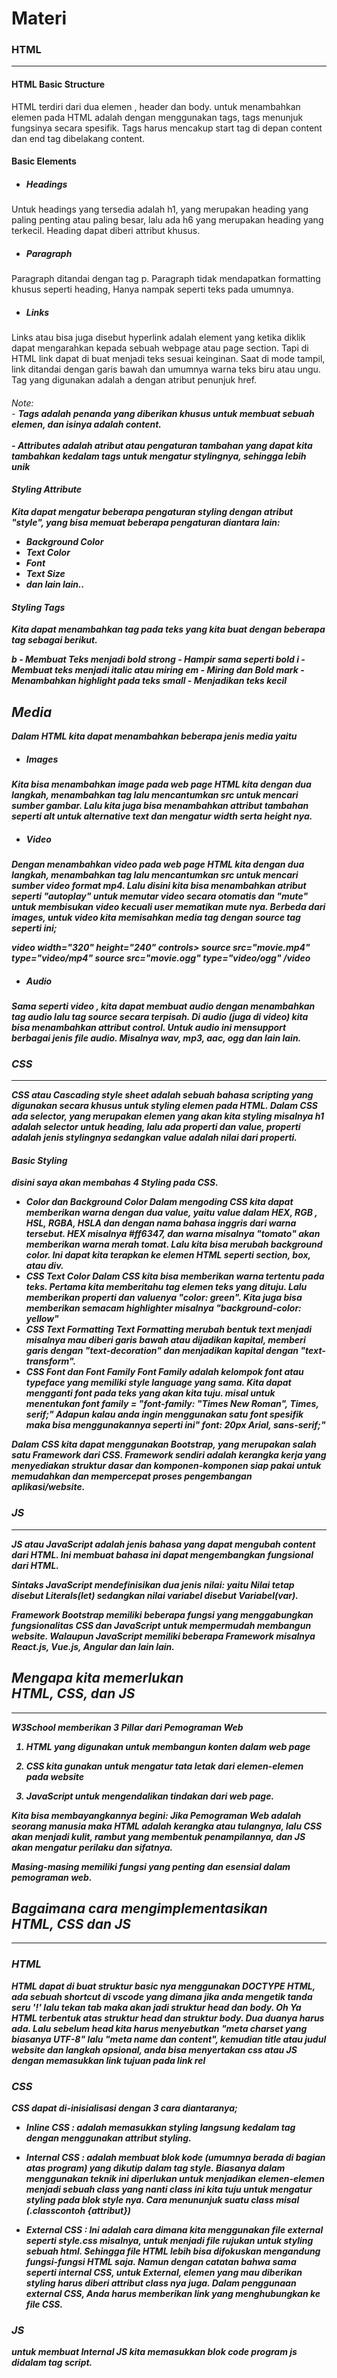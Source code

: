 # Materi

### HTML
---
#### HTML Basic Structure
HTML terdiri dari dua elemen , header dan body.
untuk menambahkan elemen pada HTML adalah dengan menggunakan tags, tags menunjuk fungsinya secara spesifik. Tags harus mencakup start tag di depan content dan end tag dibelakang content.

#### Basic Elements
- <h5> Headings <h5> 
Untuk headings yang tersedia adalah h1, yang merupakan heading yang paling penting atau paling besar, lalu ada h6 yang merupakan heading yang terkecil. Heading dapat diberi attribut khusus.

- <h5> Paragraph <h5>
Paragraph ditandai dengan tag p. Paragraph tidak mendapatkan formatting khusus seperti heading, Hanya nampak seperti teks pada umumnya.

- <h5> Links 
Links atau bisa juga disebut hyperlink adalah element yang ketika diklik dapat mengarahkan kepada sebuah webpage atau page section. Tapi di HTML link dapat di buat menjadi teks sesuai keinginan. Saat di mode tampil, link ditandai dengan garis bawah dan umumnya warna teks biru atau ungu. Tag yang digunakan adalah a dengan atribut penunjuk href.


<h6> Note: <br>
- <b> Tags <b> adalah penanda yang diberikan khusus untuk membuat sebuah elemen, dan isinya adalah content. <br> <br>
- <b> Attributes<b> adalah atribut atau pengaturan tambahan yang dapat kita tambahkan kedalam tags untuk mengatur stylingnya, sehingga lebih unik

#### Styling Attribute
Kita dapat mengatur beberapa pengaturan styling dengan atribut "style", yang bisa memuat beberapa pengaturan diantara lain:
- Background Color
- Text Color
- Font
- Text Size
- dan lain lain..

#### Styling Tags
Kita dapat menambahkan tag pada teks yang kita buat dengan beberapa tag sebagai berikut.

b - Membuat Teks menjadi bold
strong - Hampir sama seperti bold
i - Membuat teks menjadi italic atau miring
em - Miring dan Bold
mark - Menambahkan highlight pada teks 
small - Menjadikan teks kecil


## Media
Dalam HTML kita dapat menambahkan beberapa jenis media yaitu 

- <h5> Images
Kita bisa menambahkan image pada web page HTML kita dengan dua langkah, menambahkan tag lalu mencantumkan src untuk mencari sumber gambar. Lalu kita juga bisa menambahkan attribut tambahan seperti alt untuk alternative text dan mengatur width serta height nya. 

- <h5> Video 
Dengan menambahkan video pada web page HTML kita dengan dua langkah, menambahkan tag lalu mencantumkan src untuk mencari sumber video format mp4. Lalu disini kita bisa menambahkan atribut seperti "autoplay" untuk memutar video secara otomatis dan "mute" 
untuk membisukan video kecuali user mematikan mute nya. Berbeda dari images, untuk video kita memisahkan media tag dengan source tag seperti ini;

video width="320" height="240" controls>
  source src="movie.mp4" type="video/mp4"
  source src="movie.ogg" type="video/ogg"
/video

- <h5> Audio
Sama seperti video , kita dapat membuat audio dengan menambahkan tag audio lalu tag source secara terpisah. Di audio (juga di video) kita bisa menambahkan attribut control. Untuk audio ini mensupport berbagai jenis file audio.
Misalnya wav, mp3, aac, ogg dan lain lain.

### CSS
---
CSS atau Cascading style sheet adalah sebuah bahasa scripting yang digunakan secara khusus untuk styling elemen pada HTML. Dalam CSS ada selector, yang merupakan elemen yang akan kita styling misalnya h1 adalah selector untuk heading, lalu ada properti dan value, properti adalah jenis stylingnya sedangkan value adalah nilai dari properti.
#### Basic Styling 
disini saya akan membahas 4 Styling pada CSS.
- Color dan Background Color
Dalam mengoding CSS kita dapat memberikan warna dengan dua value, yaitu value dalam HEX, RGB , HSL, RGBA, HSLA dan dengan nama bahasa inggris dari warna tersebut.
HEX misalnya #ff6347, dan warna misalnya "tomato" akan memberikan warna merah tomat. Lalu kita bisa merubah background color. Ini dapat kita terapkan ke elemen HTML seperti
section, box, atau div. 
- CSS Text Color
Dalam CSS kita bisa memberikan warna tertentu pada teks. Pertama kita memberitahu tag elemen teks yang dituju. Lalu memberikan properti dan valuenya "color: green". Kita juga bisa memberikan semacam highlighter misalnya "background-color: yellow"
- CSS Text Formatting
Text Formatting merubah bentuk text menjadi misalnya mau diberi garis bawah atau dijadikan kapital, memberi garis dengan "text-decoration" dan menjadikan kapital dengan "text-transform".
- CSS Font dan Font Family 
Font Family adalah kelompok font atau typeface yang memiliki style language yang sama. Kita dapat mengganti font pada teks yang akan kita tuju.
misal untuk menentukan font family = "font-family: "Times New Roman", Times, serif;"
Adapun kalau anda ingin menggunakan satu font spesifik maka bisa menggunakannya seperti ini" font: 20px Arial, sans-serif;"

Dalam CSS kita dapat menggunakan Bootstrap, yang merupakan salah satu Framework dari CSS. Framework sendiri adalah kerangka kerja yang menyediakan struktur dasar dan komponen-komponen siap pakai untuk memudahkan dan mempercepat proses pengembangan aplikasi/website. 

### JS
---
JS atau JavaScript adalah jenis bahasa yang dapat mengubah content dari HTML. Ini membuat bahasa ini dapat mengembangkan fungsional dari HTML. 

Sintaks JavaScript mendefinisikan dua jenis nilai:
yaitu Nilai tetap disebut Literals(let) sedangkan nilai variabel disebut Variabel(var).

Framework Bootstrap memiliki beberapa fungsi yang menggabungkan fungsionalitas CSS dan JavaScript untuk mempermudah membangun website. Walaupun JavaScript memiliki beberapa Framework misalnya React.js, Vue.js, Angular dan lain lain.


## Mengapa kita memerlukan <br> HTML, CSS, dan JS
---
W3School memberikan 3 Pillar dari Pemograman Web
   1. HTML yang digunakan untuk membangun konten dalam web page

   2. CSS kita gunakan untuk mengatur tata letak dari elemen-elemen pada website

   3. JavaScript untuk mengendalikan tindakan dari web page.

Kita bisa membayangkannya begini:
Jika Pemograman Web adalah seorang manusia maka HTML adalah kerangka atau tulangnya, lalu CSS akan menjadi kulit, rambut yang membentuk penampilannya, dan JS akan mengatur perilaku dan sifatnya.

Masing-masing memiliki fungsi yang penting dan esensial dalam pemograman web.


## Bagaimana cara mengimplementasikan <br>HTML, CSS dan JS
---

### HTML
HTML dapat di buat struktur basic nya menggunakan DOCTYPE HTML, ada sebuah shortcut di vscode yang dimana jika anda mengetik tanda seru '!' lalu tekan tab maka akan jadi struktur head dan body. Oh Ya HTML terbentuk atas struktur head dan struktur body. Dua duanya harus ada. 
Lalu sebelum head kita harus menyebutkan "meta charset yang biasanya UTF-8" lalu "meta name dan content", kemudian title atau judul website dan langkah opsional, anda bisa menyertakan css atau JS dengan memasukkan link tujuan pada link rel


### CSS
CSS dapat di-inisialisasi dengan 3 cara diantaranya;
- Inline CSS : adalah memasukkan styling langsung kedalam tag dengan menggunakan attribut styling.

- Internal CSS : adalah membuat blok kode (umumnya berada di bagian atas program) yang dikutip dalam tag style. Biasanya dalam menggunakan teknik ini diperlukan untuk menjadikan elemen-elemen menjadi sebuah class
yang nanti class ini kita tuju untuk mengatur styling pada blok style nya. Cara menununjuk suatu class misal (.classcontoh {attribut})

- External CSS : Ini adalah cara dimana kita menggunakan file external seperti style.css misalnya, untuk menjadi file rujukan untuk styling sebuah html. Sehingga file HTML lebih bisa difokuskan mengandung fungsi-fungsi HTML saja. 
Namun dengan catatan bahwa sama seperti internal CSS, untuk External, elemen yang mau diberikan styling harus diberi attribut class nya juga.  Dalam penggunaan external CSS, Anda harus memberikan link yang menghubungkan ke file CSS. 

### JS
untuk membuat Internal JS kita memasukkan blok code program js didalam tag script.
